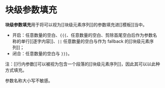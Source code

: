 # 块级参数填充

**块级参数填充**用于将可以视为[[块级元素序列]]的参数填充进[[模板]]当中。

- 开启：任意数量的空白、`{{{`、任意数量的空白、剪除首尾空白后作为参数名称<wbr />
  的单行[[逐字内容]]、`||` 任意数量的空白与作为 fallback 的[[块级元素序列]]；
- 闭合：任意数量的空白与 `}}}`。

注：[[行内参数]]可以被视为包含一个段落的[[块级元素序列]]，因此其可以以此<wbr />
种方式填充。

参数名称大小写不敏感。
